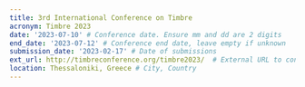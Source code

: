 ```yaml
---
title: 3rd International Conference on Timbre
acronym: Timbre 2023
date: '2023-07-10' # Conference date. Ensure mm and dd are 2 digits
end_date: '2023-07-12' # Conference end date, leave empty if unknown
submission_date: '2023-02-17' # Date of submissions
ext_url: http://timbreconference.org/timbre2023/  # External URL to conference website
location: Thessaloniki, Greece # City, Country
---
```


